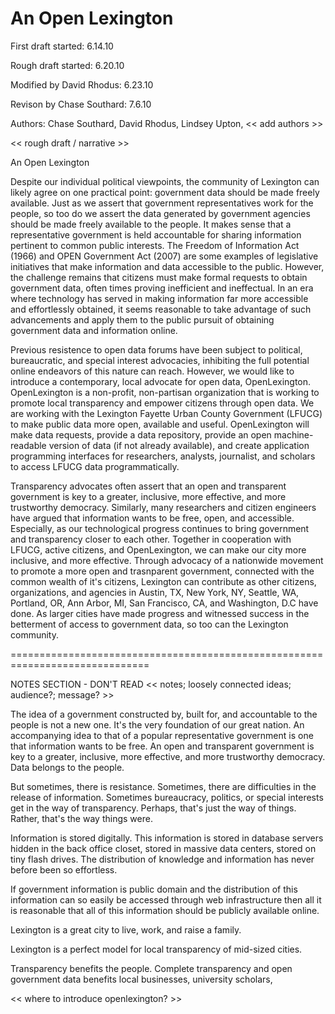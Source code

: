 # An Open Lexington

First draft started: 6.14.10

Rough draft started: 6.20.10

Modified by David Rhodus: 6.23.10

Revison by Chase Southard: 7.6.10

Authors: Chase Southard, David Rhodus, Lindsey Upton, << add authors >>

<< rough draft / narrative >>

An Open Lexington

Despite our individual political viewpoints, the community of Lexington can likely agree on one practical point: government data should be made freely available. Just as we assert that government representatives work for the people, so too do we assert the data generated by government agencies should be made freely available to the people. It makes sense that a representative government is held accountable for sharing information pertinent to common public interests. The Freedom of Information Act (1966) and OPEN Government Act (2007) are some examples of legislative initiatives that make information and data accessible to the public. However, the challenge remains that citizens must make formal requests to obtain government data, often times proving inefficient and ineffectual. In an era where technology has served in making information far more accessible and effortlessly obtained, it seems reasonable to take advantage of such advancements and apply them to the public pursuit of obtaining government data and information online. 

Previous resistence to open data forums have been subject to political, bureaucratic, and special interest advocacies, inhibiting the full potential online endeavors of this nature can reach. However, we would like to introduce a contemporary, local advocate for open data, OpenLexington. OpenLexington is a non-profit, non-partisan organization that is working to promote local transparency and empower citizens through open data. We are working with the Lexington Fayette Urban County Government (LFUCG) to make public data more open, available and useful. OpenLexington will make data requests, provide a data repository, provide an open machine-readable version of data (if not already available), and create application programming interfaces for researchers, analysts, journalist, and scholars to access LFUCG data programmatically. 

Transparency advocates often assert that an open and transparent government is key to a greater, inclusive, more effective, and more trustworthy democracy. Similarly, many researchers and citizen engineers have argued that information wants to be free, open, and accessible. Especially, as our technological progress continues to bring government and transparency closer to each other. Together in cooperation with LFUCG, active citizens, and OpenLexington, we can make our city more inclusive, and more effective. Through advocacy of a nationwide movement to promote a more open and trasnparent government, connected with the common wealth of it's citizens, Lexington can contribute as other citizens, organizations, and agencies in Austin, TX, New York, NY, Seattle, WA, Portland, OR, Ann Arbor, MI, San Francisco, CA, and Washington, D.C have done. As larger cities have made progress and witnessed success in the betterment of access to government data, so too can the Lexington community.







==============================================================================


NOTES SECTION - DON'T READ
<< notes; loosely connected ideas; audience?; message? >>

The idea of a government constructed by, built for, and accountable to the people is not a new one. It's the very foundation of our great nation. An accompanying idea to that of a popular representative government is one that information wants to be free. An open and transparent government is key to a greater, inclusive, more effective, and more trustworthy democracy. Data belongs to the people.

But sometimes, there is resistance. Sometimes, there are difficulties in the release of information. Sometimes bureaucracy, politics, or special interests get in the way of transparency. Perhaps, that's just the way of things. Rather, that's the way things were. 

Information is stored digitally. This information is stored in database servers hidden in the back office closet, stored in massive data centers, stored on tiny flash drives. The distribution of knowledge and information has never before been so effortless. 

If government information is public domain and the distribution of this information can so easily be accessed through web infrastructure then all it is reasonable that all of this information should be publicly available online.

Lexington is a great city to live, work, and raise a family. 

Lexington is a perfect model for local transparency of mid-sized cities.

Transparency benefits the people. Complete transparency and open government data benefits local businesses, university scholars, 

<< where to introduce openlexington? >>
